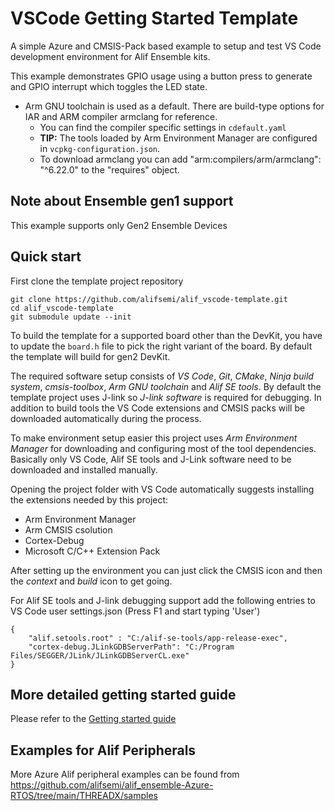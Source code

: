 # VSCode Getting Started Template
A simple Azure and CMSIS-Pack based example to setup and test VS Code development environment for Alif Ensemble kits.

This example demonstrates GPIO usage using a button press to generate and GPIO interrupt which toggles the LED state.

- Arm GNU toolchain is used as a default. There are build-type options for IAR and ARM compiler armclang for reference.
  - You can find the compiler specific settings in `cdefault.yaml`
  - **TIP:** The tools loaded by Arm Environment Manager are configured in `vcpkg-configuration.json`.
  - To download armclang you can add "arm:compilers/arm/armclang": "^6.22.0" to the "requires" object.

## Note about Ensemble gen1 support
This example supports only Gen2 Ensemble Devices

## Quick start
First clone the template project repository
```
git clone https://github.com/alifsemi/alif_vscode-template.git
cd alif_vscode-template
git submodule update --init
```

To build the template for a supported board other than the DevKit, you have to update the `board.h` file to pick the right variant of the board.
By default the template will build for gen2 DevKit.

The required software setup consists of *VS Code*, *Git*, *CMake*, *Ninja build system*, *cmsis-toolbox*, *Arm GNU toolchain* and *Alif SE tools*.
By default the template project uses J-link so *J-link software* is required for debugging.
In addition to build tools the VS Code extensions and CMSIS packs will be downloaded automatically during the process.

To make environment setup easier this project uses *Arm Environment Manager* for downloading and configuring most of the tool dependencies.
Basically only VS Code, Alif SE tools and J-Link software need to be downloaded and installed manually.

Opening the project folder with VS Code automatically suggests installing the extensions needed by this project:
- Arm Environment Manager
- Arm CMSIS csolution
- Cortex-Debug
- Microsoft C/C++ Extension Pack

After setting up the environment you can just click the CMSIS icon and then the *context* and *build* icon to get going.

For Alif SE tools and J-link debugging support add the following entries to VS Code user settings.json (Press F1 and start typing 'User')
```
{
    "alif.setools.root" : "C:/alif-se-tools/app-release-exec",
    "cortex-debug.JLinkGDBServerPath": "C:/Program Files/SEGGER/JLink/JLinkGDBServerCL.exe"
}
```

## More detailed getting started guide
Please refer to the [Getting started guide](doc/getting_started.md)

## Examples for Alif Peripherals
More Azure Alif peripheral examples can be found from https://github.com/alifsemi/alif_ensemble-Azure-RTOS/tree/main/THREADX/samples
